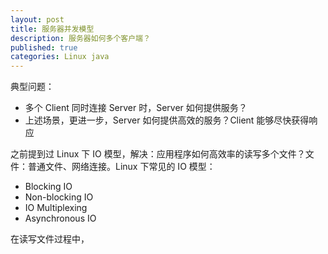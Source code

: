 ```yaml
---
layout: post
title: 服务器并发模型
description: 服务器如何多个客户端？
published: true
categories: Linux java
---
```


典型问题：

* 多个 Client 同时连接 Server 时，Server 如何提供服务？
* 上述场景，更进一步，Server 如何提供高效的服务？Client 能够尽快获得响应

之前提到过 Linux 下 IO 模型，解决：应用程序如何高效率的读写多个文件？文件：普通文件、网络连接。Linux 下常见的 IO 模型：

* Blocking IO
* Non-blocking IO
* IO Multiplexing
* Asynchronous IO

在读写文件过程中，







































[NingG]:    http://ningg.github.com  "NingG"










